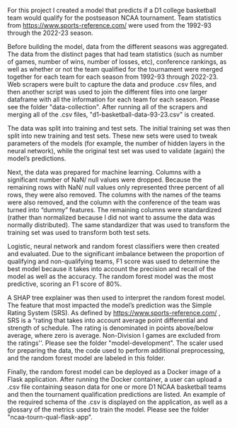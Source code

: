 For this project I created a model that predicts if a D1 college basketball team would qualify for the postseason NCAA tournament.  Team statistics from https://www.sports-reference.com/ were used from the 1992-93 through the 2022-23 season.

Before building the model, data from the different seasons was aggregated.  The data from the distinct pages that had team statistics (such as number of games, number of wins, number of losses, etc), conference rankings, as well as whether or not the team qualified for the tournament were merged together for each team for each season from 1992-93 through 2022-23.  Web scrapers were built to capture the data and produce .csv files, and then another script was used to join the different files into one larger dataframe with all the information for each team for each season.  Please see the folder "data-collection".  After running all of the scrapers and merging all of the .csv files, "d1-basketball-data-93-23.csv" is created.

The data was split into training and test sets.  The initial training set was then split into new training and test sets.  These new sets were used to tweak parameters of the models (for example, the number of hidden layers in the neural network), while the original test set was used to validate (again) the model’s predictions.

Next, the data was prepared for machine learning.  Columns with a significant number of NaN/ null values were dropped.  Because the remaining rows with NaN/ null values only represented three percent of all rows, they were also removed.  The columns with the names of the teams were also removed, and the column with the conference of the team was turned into “dummy” features.  The remaining columns were standardized (rather than normalized because I did not want to assume the data was normally distributed).  The same standardizer that was used to transform the training set was used to transform both test sets.

Logistic, neural network and random forest classifiers were then created and evaluated.  Due to the significant imbalance between the proportion of qualifying and non-qualifying teams, F1 score was used to determine the best model because it takes into account the precision and recall of the model as well as the accuracy.  The random forest model was the most predictive, scoring an F1 score of 80%.

A SHAP tree explainer was then used to interpret the random forest model.  The feature that most impacted the model’s prediction was the Simple Rating System (SRS).  As defined by https://www.sports-reference.com/ , SRS is a “rating that takes into account average point differential and strength of schedule. The rating is denominated in points above/below average, where zero is average. Non-Division I games are excluded from the ratings''.  Please see the folder "model-development".  The scaler used for preparing the data, the code used to perform additional preprocessing, and the random forest model are labeled in this folder.

Finally, the random forest model can be deployed as a Docker image of a Flask application.  After running the Docker container, a user can upload a .csv file containing season data for one or more D1 NCAA basketball teams and then the tournament qualification predictions are listed.  An example of the required schema of the .csv is displayed on the application, as well as a glossary of the metrics used to train the model.  Please see the folder "ncaa-tourn-qual-flask-app".
